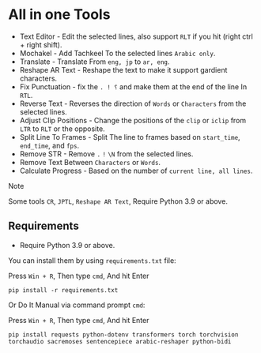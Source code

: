 # All in one Tools

- Text Editor - Edit the selected lines, also support `RLT` if you hit (right ctrl + right shift).
- Mochakel - Add Tachkeel To the selected lines `Arabic only`.
- Translate - Translate From `eng, jp` to `ar, eng`.
- Reshape AR Text - Reshape the text to make it support gardient characters.
- Fix Punctuation - fix the `. ! ؟` and make them at the end of the line In `RTL`.
- Reverse Text - Reverses the direction of `Words` or `Characters` from the selected lines.
- Adjust Clip Positions - Change the positions of the `clip` or `iclip` from `LTR` to `RLT` or the opposite.
- Split Line To Frames - Split The line to frames based on `start_time`, `end_time`, and `fps`.
- Remove STR - Remove `.` `!` `\N` from the selected lines.
- Remove Text Between `Characters` or `Words`.
- Calculate Progress - Based on the number of `current line, all lines`.

> [!NOTE]
> Some tools `CR`, `JPTL`, `Reshape AR Text`, Require Python 3.9 or above.

## Requirements

- Require Python 3.9 or above.

You can install them by using `requirements.txt` file:

Press `Win + R`, Then type `cmd`, And hit Enter
```
pip install -r requirements.txt
```
Or Do It Manual via command prompt `cmd`:

Press `Win + R`, Then type `cmd`, And hit Enter
```
pip install requests python-dotenv transformers torch torchvision torchaudio sacremoses sentencepiece arabic-reshaper python-bidi
```
